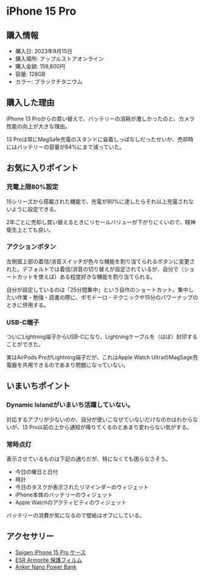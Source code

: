 # iPhone 15 Pro
## 購入情報
- 購入日: 2023年9月15日
- 購入場所: アップルストアオンライン
- 購入金額: 159,800円
- 容量: 128GB
- カラー: ブラックチタニウム

## 購入した理由
iPhone 13 Proからの買い替えで、バッテリーの消耗が激しかったのと、カメラ性能の向上が大きな理由。
 
13 Proは常にMagSafe充電のスタンドに装着しっぱなしだったせいか、売却時にはバッテリーの容量が84%にまで減っていた。

## お気に入りポイント
### 充電上限80%設定
15シリーズから搭載された機能で、充電が80%に達したらそれ以上充電されないように設定できる。

2年ごとに売却し買い替えるときにリセールバリューが下がりにくいので、精神衛生上とても良い。

### アクションボタン
左側面上部の着信/消音スイッチが色々な機能を割り当てられるボタンに変更された。デフォルトでは着信/消音の切り替えが設定されているが、自分で（ショートカットを使えば）ある程度好きな機能を割り当てられる。

自分が設定しているのは「25分間集中」という自作のショートカット。集中したい作業・勉強・読書の際に、ポモドーロ・テクニックや15分のパワーナップのときに併用する。

### USB-C端子
ついにLightning端子からUSB-Cになり、Lightningケーブルを（ほぼ）封印することができた。

実はAirPods ProがLightning端子だが、これはApple Watch UltraのMagSage充電器を共用できるのであまり問題になっていない。

## いまいちポイント
### Dynamic Islandがいまいち活躍していない。
対応するアプリが少ないのか、自分が使いこなせていないだけなのかはわからないが、13 Pro以前の上から通知が降りてくるのとあまり変わらない気がする。

### 常時点灯
表示させているものは下記の通りだが、特になくても困らなさそう。
- 今日の曜日と日付
- 時計
- 今日のタスクが表示されたリマインダーのウィジェット
- iPhone本体のバッテリーのウィジェット
- Apple Watchのアクティビティのウィジェット

バッテリーの消費が気になるので壁紙はオフにしている。

## アクセサリー
- [Spigen iPhone 15 Pro ケース](https://amzn.to/3OCkgqu)
- [ESR Armorite 保護フィルム](https://amzn.to/3OCZTtn)
- [Anker Nano Power Bank](https://amzn.to/3StvdvP)